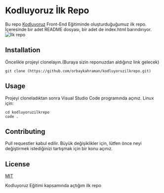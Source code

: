# **Kodluyoruz İlk Repo**
Bu repo [Kodluyoruz](https://kodluyoruz.org/) Front-End Eğitiminde oluşturduğuğumuz ilk repo. İçeresinde bir adet README dosyası, bir adet de index.html barındırıyor. ![İlk repo](https://pbs.twimg.com/profile_images/1649083276609331200/DGJgUipJ_400x400.jpg)
## **Installation**
Öncelikle projeyi clonelayın.(Buraya sizin reponuzdan aldığınız link gelecek) 
```
git clone (https://github.com/orbaykahraman/kodluyoruzilkrepo.git)
```

## **Usage**
Projeyi cloneladıktan sonra Visual Studio Code programında açınız.
Linux için:
```
cd kodluyoruzilkrepo
code .
```

## **Contributing**
Pull requestler kabul edilir. Büyük değişiklikler için, lütfen önce neyi değiştirmek istediğinizi tartışmak için bir konu açınız.

## **License**
[MIT](https://choosealicense.com/licenses/mit/)




Kodluyoruz Eğitimi kapsamında açtığım ilk repo
